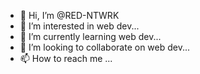 - 👋 Hi, I’m @RED-NTWRK
- 👀 I’m interested in web dev...
- 🌱 I’m currently learning web dev...
- 💞️ I’m looking to collaborate on web dev...
- 📫 How to reach me ...

<!---
RED-NTWRK/RED-NTWRK is a ✨ special ✨ repository because its `README.md` (this file) appears on your GitHub profile.
You can click the Preview link to take a look at your changes.
--->
